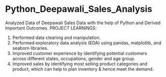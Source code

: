 # Python_Deepawali_Sales_Analysis
Analyzed Data of Deepawali Sales Data with the help of Python and Derived Important Outcomes.
PROJECT LEARNINGS:
1. Performed data cleaning and manipulation.
2. Performed exploratory data analysis (EDA) using pandas, matplotlib, and seaborn libraries.
3. Improved customer experience by identifying potential customers across different states, occupations, gender and age group.
4. Improved sales by identifying most selling product categories and product, which can help to plan inventory & hence meet the demand.

